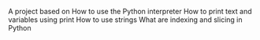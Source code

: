 A project based on 
How to use the Python interpreter
How to print text and variables using print
How to use strings
What are indexing and slicing in Python
